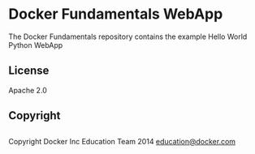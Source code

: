 Docker Fundamentals WebApp
==========================

The Docker Fundamentals repository contains the example Hello World Python WebApp

## License

Apache 2.0

## Copyright
##

Copyright Docker Inc Education Team 2014 <education@docker.com>
